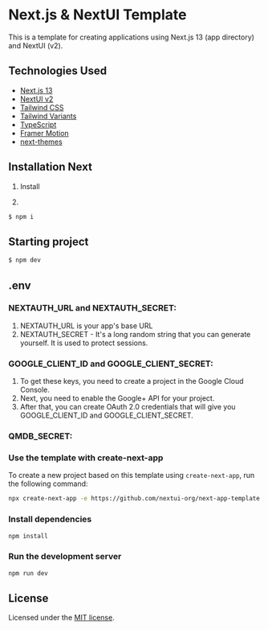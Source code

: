# Next.js & NextUI Template

This is a template for creating applications using Next.js 13 (app directory) and NextUI (v2).

## Technologies Used

- [Next.js 13](https://nextjs.org/docs/getting-started)
- [NextUI v2](https://nextui.org/)
- [Tailwind CSS](https://tailwindcss.com/)
- [Tailwind Variants](https://tailwind-variants.org)
- [TypeScript](https://www.typescriptlang.org/)
- [Framer Motion](https://www.framer.com/motion/)
- [next-themes](https://github.com/pacocoursey/next-themes)

## Installation Next
1. Install
   
2. 
```bash
$ npm i
```

## Starting project
```bash
$ npm dev
```

## .env

### NEXTAUTH_URL and NEXTAUTH_SECRET:

1. NEXTAUTH_URL is your app's base URL
2. NEXTAUTH_SECRET - It's a long random string that you can generate yourself. It is used to protect sessions.

### GOOGLE_CLIENT_ID and GOOGLE_CLIENT_SECRET:

1. To get these keys, you need to create a project in the Google Cloud Console.
2. Next, you need to enable the Google+ API for your project.
3. After that, you can create OAuth 2.0 credentials that will give you GOOGLE_CLIENT_ID and GOOGLE_CLIENT_SECRET.

### QMDB_SECRET:



### Use the template with create-next-app

To create a new project based on this template using `create-next-app`, run the following command:

```bash
npx create-next-app -e https://github.com/nextui-org/next-app-template
```

### Install dependencies

```bash
npm install
```

### Run the development server

```bash
npm run dev
```

## License

Licensed under the [MIT license](https://github.com/nextui-org/next-app-template/blob/main/LICENSE).
